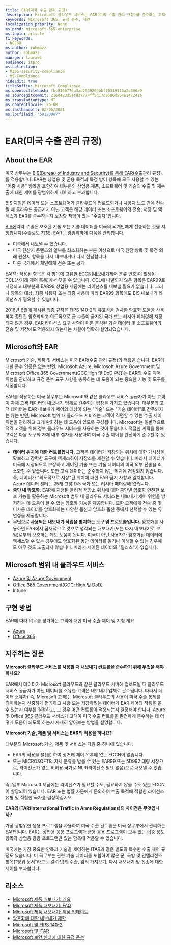 ```yaml
---
title: EAR(미국 수출 관리 규정)
description: Microsoft 클라우드 서비스는 EAR(미국 수출 관리 규정)를 준수하는 고객이 규정 준수 요구 사항을 충족하고 수출 제어 위험을 관리하는 데 도움이 됩니다.
keywords: Microsoft 365, 규정 준수, 제안
localization_priority: None
ms.prod: microsoft-365-enterprise
ms.topic: article
f1.keywords:
- NOCSH
ms.author: robmazz
author: robmazz
manager: laurawi
audience: itpro
ms.collection:
- M365-security-compliance
- MS-Compliance
hideEdit: true
titleSuffix: Microsoft Compliance
ms.openlocfilehash: fbc8166770a3ad2539264bbf76319116a2c306a9
ms.sourcegitcommit: 21ed42335efd37774ff5d17d9586d5546147241a
ms.translationtype: MT
ms.contentlocale: ko-KR
ms.lasthandoff: 02/05/2021
ms.locfileid: "50120007"
---
```

# <a name="us-export-administration-regulations-ear"></a>EAR(미국 수출 관리 규정)

## <a name="about-the-ear"></a>About the EAR

미국 상무부는 [BIS(Bureau of Industry and Security)를 통해 EAR(수출](https://www.bis.doc.gov/)관리 규정)를 적용합니다. EAR는 상업용 및 군용 목적과 특정 방어 항목에 모두 사용할 수 있는 "이중 사용" 항목을 포함하여 대부분의 상업용 제품, 소프트웨어 및 기술의 수출 및 재수출에 대한 제어를 광범위하게 제어하고 부과합니다.

BIS 지침은 데이터 또는 소프트웨어가 클라우드에 업로드되거나 사용자 노드 간에 전송될 때 클라우드 공급자가 아닌 고객은 해당 데이터 또는 소프트웨어의 전송, 저장 및 액세스가 EAR를 준수하는지 보장할 책임이 있는 "수출자"입니다.

[BIS에](https://www.bis.doc.gov/index.php/documents/regulation-docs/412-part-734-scope-of-the-export-administration-regulations/file)따라 *수출은* 보호된 기술 또는 기술 데이터를 미국의 외계인에게 전송하는 것을 지칭합니다(수출로도 지칭).  EAR는 광범위하게 다음을 관리합니다.

- 미국에서 내보낼 수 있습니다.
- 미국 원산지 콘텐츠의 일부를 최소화하는 부분 이상으로 미국 원점  항목 및 특정 외래 원산지 항목을 다시 내보내거나 다시 전달합니다.
- 다른 국가에서 개인에게 전송 또는 공개.

EAR가 적용된 항목은 각 항목에 고유한 [ECCN(내보내기](https://www.bis.doc.gov/index.php/licensing/commerce-control-list-classification/export-control-classification-number-eccn)제어 분류 번호)이 할당된 CCL(상거래 제어 목록)에서 찾을 수 있습니다. CCL에 나열되지 않은 항목은 EAR99로 지정되고 대부분의 EAR99 상업용 제품에는 라이선스를 내보낼 필요가 없습니다. 그러나 항목의 대상, 최종 사용자 또는 최종 사용에 따라 EAR99 항목에도 BIS 내보내기 라이선스가 필요할 수 있습니다.

2016년 6월에 게시된 최종 규칙은 FIPS 140-2의 유효성을 검사한 암호화 모듈을 사용하여 종단간 암호화되고 의도적으로 군 수출이 금지된 국가 또는 러시아 페더링에 저장되지 않은 경우, EAR 라이선스 요구 사항이 미분 분석된 기술 데이터 및 소프트웨어의 전송 및 저장에도 적용되지 않는다는 사실이 명확히 설명되었습니다. [](https://www.federalregister.gov/documents/2016/06/03/2016-12734/revisions-to-definitions-in-the-export-administration-regulations)

## <a name="microsoft-and-the-ear"></a>Microsoft와 EAR

Microsoft 기술, 제품 및 서비스는 미국 EAR(수출 관리 규정)의 적용을 습니다. EAR에 대한 준수 인증은 없는 반면, Microsoft Azure, Microsoft Azure Government 및 Microsoft Office 365 Government(GCCHigh 및 DoD 환경)는 EAR의 수출 제어 위험을 관리하고 규정 준수 요구 사항을 충족하는 데 도움이 되는 중요한 기능 및 도구를 제공합니다.

EAR를 적용하는 미국 상무부는 Microsoft와 같은 클라우드 서비스 공급자가 아닌 고객이 자체 고객 데이터의 내보내기 업체로 간주되는 입장을 가지고 있습니다. 대부분의 고객 데이터는 EAR 내보내기 제어의 대상이 되는 "기술" 또는 "기술 데이터"로 간주되지는 않는 반면, Microsoft 범위 내 클라우드 서비스는 고객이 직면할 수 있는 수출 제어 위험을 관리하고 크게 완화하는 데 도움이 있도록 구성됩니다. Microsoft는 일반적으로 적격 고객을 위해 정부 클라우드 서비스를 사용하는 것이 좋습니다. 적절한 계획을 통해 고객은 다음 도구와 자체 내부 절차를 사용하여 미국 수출 제어를 완전하게 준수할 수 있습니다.

- **데이터 위치에 대한 컨트롤입니다.** 고객은 데이터가 저장되는 위치에 대한 가시성을 확보하고 강력한 도구에 액세스하여 저장소를 제한할 수 있습니다. 따라서 데이터가 미국에 저장되도록 보장하고 제어된 기술 또는 기술 데이터의 미국 외부 전송을 최소화할 수 있습니다. 또한 고객 데이터는 준수되지 않는 위치에 저장되지 않습니다. 즉, 데이터가 "의도적으로 저장"된 위치에 대한 EAR 금지 사항과 일치합니다. Azure 데이터 센터는 25개 그룹 D:5 국가 또는 러시아 페더링에 없습니다.
- **종단 내 암호화.** EAR에 지정된 물리적 저장소 위치에 대한 종단별 암호화 안전한 보호 기능을 활용하는 Microsoft 범위 내 클라우드 서비스는 내보내기 제어 위험을 방지하는 데 도움이 될 수 있는 암호화 기능을 제공합니다. 또한 고객에게 전송 [](https://aka.ms/Azure-Encryption-Overview) 중 및 미사용 데이터를 암호화하는 다양한 옵션과 암호화 옵션 중에서 선택할 수 있는 유연성을 제공합니다.
- **무단으로 사용되는 내보내기 작업을 방지하는 도구 및 프로토콜입니다.** 암호화를 사용하면 EAR에서 잠재적으로 것으로 생각되는 내보내기(또는 다시 내보내기로 보임)로부터 보호하는 데도 도움이 됩니다. 미국이 아닌 사용자가 암호화된 데이터에 액세스할 수 있는 경우에도 암호화된 동안 데이터를 읽거나 이해할 수 없는 경우에도 아무 것도 노출되지 않습니다. 따라서 제어된 데이터의 "릴리스"가 없습니다.

## <a name="microsoft-in-scope-cloud-services"></a>Microsoft 범위 내 클라우드 서비스

- [Azure 및 Azure Government](https://aka.ms/AzureCompliance)
- [Office 365 Government(GCC-High 및 DoD)](https://aka.ms/Office-365-Export-Controls)
- Intune

## <a name="how-to-implement"></a>구현 방법

EAR에 따라 의무를 평가하는 고객에 대한 미국 수출 제어 및 지침 개요

- [Azure](https://aka.ms/Azure-Export-Controls)
- [Office 365](https://aka.ms/Office-365-Export-Controls)

## <a name="frequently-asked-questions"></a>자주하는 질문

**Microsoft 클라우드 서비스를 사용할 때 내보내기 컨트롤을 준수하기 위해 무엇을 해야 하나요?**

EAR에서 데이터가 Microsoft 클라우드와 같은 클라우드 서버에 업로드될 때 클라우드 서비스 공급자가 아닌 데이터를 소유한 고객은 내보내기 업체로 간주됩니다. 따라서 데이터 소유자( 즉, Microsoft 고객)는 Microsoft 클라우드의 사용이 미국 수출 통제를 의미하는지 신중하게 평가하고 사용 또는 저장하려는 데이터가 EAR 제어의 적용을 을 수 있는지 여부를 결정하고, 그 경우 어떤 컨트롤이 적용되는지 결정해야 합니다. Azure 및 [](https://servicetrust.microsoft.com/ViewPage/TrustDocuments?command=Download&downloadType=Document&downloadId=c24c11f2-2cd4-444a-9160-19762855ad3a&docTab=6d000410-c9e9-11e7-9a91-892aae8839ad_FAQ_and_White_Papers) Office [365](https://query.prod.cms.rt.microsoft.com/cms/api/am/binary/RE1s5kI) 클라우드 서비스가 고객이 미국 수출 컨트롤을 완전하게 준수하는 데 어떻게 도움이 되도록 하는지 자세히 알아보는 방법을 설명합니다.

**Microsoft 기술, 제품 및 서비스는 EAR의 적용을 하나요?**

대부분의 Microsoft 기술, 제품 및 서비스는 다음 중 하나에 있습니다.

- EAR의 적용을 을(를) 하여 상거래 제어 목록에 없는 ECCN이 없습니다.
- 또는 MICROSOFT의 자체 분류를 받을 수 있는 EAR99 또는 5D992 대량 시장으로, 라이선스가 없는 비허용 국가로 NLR(라이선스 필요 없음)으로 내보낼 수 있습니다.

즉, 일부 Microsoft 제품에는 라이선스가 필요할 수도, 필요하지 않을 수도 있는 ECCN이 할당되어 있습니다. EAR 또는 법률 자문에게 문의하여 수출 목적에 적합한 라이선스 유형 및 적합한 국가를 결정하십시오.

**EAR와 ITAR(International Traffic in Arms Regulations)의 차이점은 무엇입니까?**

가장 광범위한 응용 프로그램을 사용하여 미국 수출 컨트롤은 미국 상무부에서 관리하는 EAR입니다. EAR는 상업용 응용 프로그램과 군용 응용 프로그램이 모두 있는 이중 용도 항목과 상업용 응용 프로그램만 있는 항목에 적용할 수 있습니다.

미국에는 가장 중요한 항목과 기술을 제어하는 ITAR과 같은 별도의 특수한 수출 제어 규정도 있습니다. 미 국무부는 관련 기술 데이터를 포함하여 많은 군, 국방 및 인텔리전스 항목("방위 문서"라고도 알려진)의 수출, 임시 가져오기, 다시 내보내기 및 전송에 대한 제어를 부과합니다.

## <a name="resources"></a>리소스

- [Microsoft 제품 내보내기: 개요](https://www.microsoft.com/exporting/overview.aspx)
- [Microsoft 제품 내보내기: FAQ](https://www.microsoft.com/exporting/faq.aspx)
- [Microsoft 제품 내보내기: 제품 업데이트](https://www.microsoft.com/exporting/exporting-information.aspx)
- [암호화에 대한 내보내기 제한](/windows/uwp/security/export-restrictions-on-cryptography)
- [Microsoft 및 FIPS 140-2](offering-fips-140-2.md)
- [Microsoft 및 ITAR](offering-itar.md)
- [Microsoft 보안 센터에 대한 규정 준수](https://www.microsoft.com/trust-center/compliance/compliance-overview)

